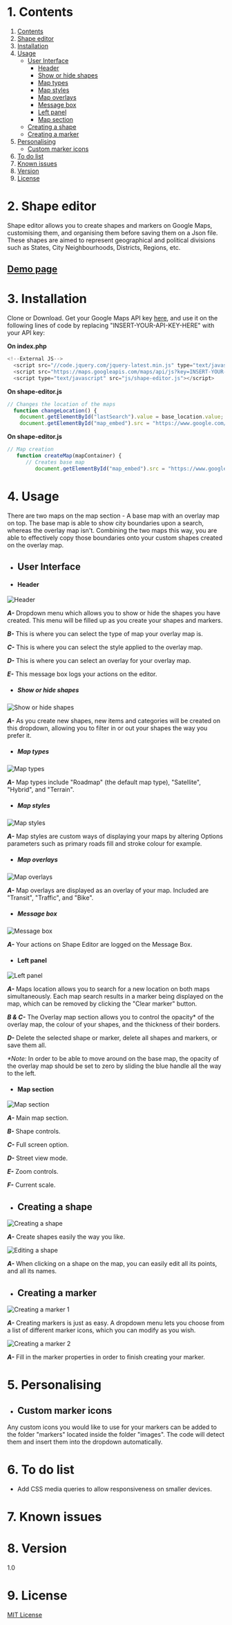 # 1. Contents

1. [Contents](README.md#1-contents)
2. [Shape editor](README.md#2-shape-editor)
3. [Installation](README.md#3-installation)
4. [Usage](README.md#4usage)
    * [User Interface](README.md#user-interface)
        * [Header](README.md#header)
        * [Show or hide shapes](README.md#show-or-hide-shapes)
        * [Map types](README.md#Map-types)
        * [Map styles](README.md#Map-styles)
        * [Map overlays](README.md#Map-overlays)
        * [Message box](README.md#Message-box)
        * [Left panel](README.md#Left-panel)
        * [Map section](README.md#Map-section)
    * [Creating a shape](README.md#Creating-a-shape)
    * [Creating a marker](README.md#Creating-a-marker)
5. [Personalising](README.md#5-personalising)
    * [Custom marker icons](README.md#Custom-marker-icons)
6. [To do list](README.md#6-to-do-list)
7. [Known issues](README.md#7-known-issues)
8. [Version](README.md#8-version)
9. [License](README.md#9-license)

# 2. Shape editor
Shape editor allows you to create shapes and markers on Google Maps, customising them, and organising them before saving them on a Json file. These shapes are aimed to represent geographical and political divisions such as States, City Neighbourhoods, Districts, Regions, etc.

## [Demo page](http://shapes.miguelpinto.dx.am/)

# 3. Installation
Clone or Download.
Get your Google Maps API key [here](https://developers.google.com/maps/web/), and use it on the following lines of code by replacing "INSERT-YOUR-API-KEY-HERE" with your API key:

**On index.php**
````Javascript
<!--External JS-->
  <script src="//code.jquery.com/jquery-latest.min.js" type="text/javascript"></script>
  <script src="https://maps.googleapis.com/maps/api/js?key=INSERT-YOUR-API-KEY-HERE&libraries=drawing"></script>
  <script type="text/javascript" src="js/shape-editor.js"></script>
````
**On shape-editor.js**
````Javascript
// Changes the location of the maps
  function changeLocation() {
    document.getElementById("lastSearch").value = base_location.value;
    document.getElementById("map_embed").src = "https://www.google.com/maps/embed/v1/place?key=INSERT-YOUR-API-KEY-HERE&q=" + (base_location.value).replace(" ", "+");
````

**On shape-editor.js**
````Javascript
// Map creation
   function createMap(mapContainer) {
      // Creates base map
         document.getElementById("map_embed").src = "https://www.google.com/maps/embed/v1/place?key=INSERT-YOUR-API-KEY-HERE&q=" + base_location.value;
````

# 4. Usage

There are two maps on the map section - A base map with an overlay map on top.
The base map is able to show city boundaries upon a search, whereas the overlay map isn't. Combining the two maps this way, you are able to effectively copy those boundaries onto your custom shapes created on the overlay map.

* ## User Interface
* #### Header

![Header](images/help/header.jpg)

_**A-**_ Dropdown menu which allows you to show or hide the shapes you have created. This menu will be filled up as you create your shapes and markers.

_**B-**_ This is where you can select the type of map your overlay map is.

_**C-**_ This is where you can select the style applied to the overlay map.

_**D-**_ This is where you can select an overlay for your overlay map.

_**E-**_ This message box logs your actions on the editor.

* ##### Show or hide shapes

![Show or hide shapes](images/help/Show-or-hide-shapes.jpg)

_**A-**_ As you create new shapes, new items and categories will be created on this dropdown, allowing you to filter in or out your shapes the way you prefer it.

* ##### Map types

![Map types](images/help/Map-types.jpg)

_**A-**_ Map types include "Roadmap" (the default map type), "Satellite", "Hybrid", and "Terrain".

* ##### Map styles

![Map styles](images/help/Map-styles.jpg)

_**A-**_ Map styles are custom ways of displaying your maps by altering Options parameters such as primary roads fill and stroke colour for example.

* ##### Map overlays

![Map overlays](images/help/Map-overlays.jpg)

_**A-**_ Map overlays are displayed as an overlay of your map. Included are "Transit", "Traffic", and "Bike".

* ##### Message box

![Message box](images/help/Message-box.jpg)

_**A-**_ Your actions on Shape Editor are logged on the Message Box.

* #### Left panel

![Left panel](images/help/Left-panel.jpg)

_**A-**_ Maps location allows you to search for a new location on both maps simultaneously. Each map search results in a marker being displayed on the map, which can be removed by clicking the "Clear marker" button.

_**B & C-**_ The Overlay map section allows you to control the opacity* of the overlay map, the colour of your shapes, and the thickness of their borders.

_**D-**_ Delete the selected shape or marker, delete all shapes and markers, or save them all.

_*Note:_ In order to be able to move around on the base map, the opacity of the overlay map should be set to zero by sliding the blue handle all the way to the left.

* #### Map section

![Map section](images/help/Map-section.jpg)

_**A-**_ Main map section.

_**B-**_ Shape controls.

_**C-**_ Full screen option.

_**D-**_ Street view mode.

_**E-**_ Zoom controls.

_**F-**_ Current scale.

* ## Creating a shape

![Creating a shape](images/help/Creating-a-shape.jpg)

_**A-**_ Create shapes easily the way you like.

![Editing a shape](images/help/Editing-a-shape.jpg)

_**A-**_ When clicking on a shape on the map, you can easily edit all its points, and all its names.

* ## Creating a marker

![Creating a marker 1](images/help/Creating-a-marker-1.jpg)

_**A-**_ Creating markers is just as easy. A dropdown menu lets you choose from a list of different marker icons, which you can modify as you wish.

![Creating a marker 2](images/help/Creating-a-marker-2.jpg)

_**A-**_ Fill in the marker properties in order to finish creating your marker.

# 5. Personalising
* ## Custom marker icons

Any custom icons you would like to use for your markers can be added to the folder "markers" located inside the folder "images". The code will detect them and insert them into the dropdown automatically.

# 6. To do list

* Add CSS media queries to allow responsiveness on smaller devices.

# 7. Known issues


# 8. Version

1.0

# 9. License

[MIT License](LICENSE)
